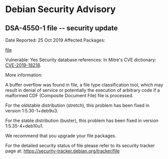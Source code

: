 
Debian Security Advisory
========================


DSA-4550-1 file -- security update
----------------------------------



Date Reported:
25 Oct 2019
Affected Packages:

[file](https://packages.debian.org/src:file)

Vulnerable:
Yes
Security database references:
In Mitre's CVE dictionary: [CVE-2019-18218](https://security-tracker.debian.org/tracker/CVE-2019-18218).  

More information:

A buffer overflow was found in file, a file type classification tool,
which may result in denial of service or potentially the execution of
arbitrary code if a malformed CDF (Composite Document File) file is
processed.


For the oldstable distribution (stretch), this problem has been fixed
in version 1:5.30-1+deb9u3.


For the stable distribution (buster), this problem has been fixed in
version 1:5.35-4+deb10u1.


We recommend that you upgrade your file packages.


For the detailed security status of file please refer to
its security tracker page at:
<https://security-tracker.debian.org/tracker/file>





